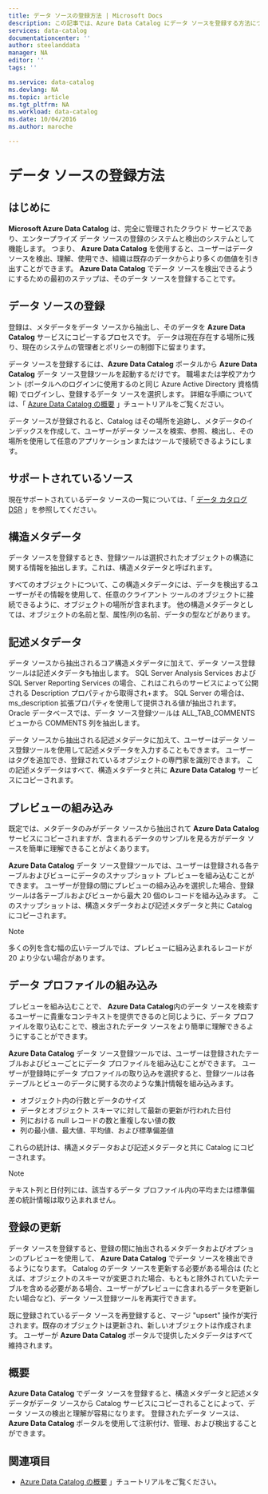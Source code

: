 ```yaml
---
title: データ ソースの登録方法 | Microsoft Docs
description: この記事では、Azure Data Catalog にデータ ソースを登録する方法について、登録中に抽出されるメタデータ フィールドを含め重点的に説明しています。
services: data-catalog
documentationcenter: ''
author: steelanddata
manager: NA
editor: ''
tags: ''

ms.service: data-catalog
ms.devlang: NA
ms.topic: article
ms.tgt_pltfrm: NA
ms.workload: data-catalog
ms.date: 10/04/2016
ms.author: maroche

---
```

# <a name="how-to-register-data-sources"></a>データ ソースの登録方法
## <a name="introduction"></a>はじめに
**Microsoft Azure Data Catalog** は、完全に管理されたクラウド サービスであり、エンタープライズ データ ソースの登録のシステムと検出のシステムとして機能します。 つまり、 **Azure Data Catalog** を使用すると、ユーザーはデータ ソースを検出、理解、使用でき、組織は既存のデータからより多くの価値を引き出すことができます。 **Azure Data Catalog** でデータ ソースを検出できるようにするための最初のステップは、そのデータ ソースを登録することです。

## <a name="registering-data-sources"></a>データ ソースの登録
登録は、メタデータをデータ ソースから抽出し、そのデータを **Azure Data Catalog** サービスにコピーするプロセスです。 データは現在存在する場所に残り、現在のシステムの管理者とポリシーの制御下に留まります。

データ ソースを登録するには、**Azure Data Catalog** ポータルから **Azure Data Catalog** データ ソース登録ツールを起動するだけです。 職場または学校アカウント (ポータルへのログインに使用するのと同じ Azure Active Directory 資格情報) でログインし、登録するデータ ソースを選択します。
詳細な手順については、「 [Azure Data Catalog の概要](data-catalog-get-started.md) 」チュートリアルをご覧ください。

データ ソースが登録されると、Catalog はその場所を追跡し、メタデータのインデックスを作成して、ユーザーがデータ ソースを検索、参照、検出し、その場所を使用して任意のアプリケーションまたはツールで接続できるようにします。

## <a name="sources-supported"></a>サポートされているソース
現在サポートされているデータ ソースの一覧については、「 [データ カタログ DSR](data-catalog-dsr.md) 」を参照してください。
<br/>

## <a name="structural-metadata"></a>構造メタデータ
データ ソースを登録するとき、登録ツールは選択されたオブジェクトの構造に関する情報を抽出します。これは、構造メタデータと呼ばれます。

すべてのオブジェクトについて、この構造メタデータには、データを検出するユーザーがその情報を使用して、任意のクライアント ツールのオブジェクトに接続できるように、オブジェクトの場所が含まれます。 他の構造メタデータとしては、オブジェクトの名前と型、属性/列の名前、データの型などがあります。

## <a name="descriptive-metadata"></a>記述メタデータ
データ ソースから抽出されるコア構造メタデータに加えて、データ ソース登録ツールは記述メタデータも抽出します。 SQL Server Analysis Services および SQL Server Reporting Services の場合、これはこれらのサービスによって公開される Description プロパティから取得され+ます。 SQL Server の場合は、ms_description 拡張プロパティを使用して提供される値が抽出されます。 Oracle データベースでは、データ ソース登録ツールは ALL_TAB_COMMENTS ビューから COMMENTS 列を抽出します。

データ ソースから抽出される記述メタデータに加えて、ユーザーはデータ ソース登録ツールを使用して記述メタデータを入力することもできます。 ユーザーはタグを追加でき、登録されているオブジェクトの専門家を識別できます。 この記述メタデータはすべて、構造メタデータと共に **Azure Data Catalog** サービスにコピーされます。

## <a name="including-previews"></a>プレビューの組み込み
既定では、メタデータのみがデータ ソースから抽出されて **Azure Data Catalog** サービスにコピーされますが、含まれるデータのサンプルを見る方がデータ ソースを簡単に理解できることがよくあります。

**Azure Data Catalog** データ ソース登録ツールでは、ユーザーは登録される各テーブルおよびビューにデータのスナップショット プレビューを組み込むことができます。 ユーザーが登録の間にプレビューの組み込みを選択した場合、登録ツールは各テーブルおよびビューから最大 20 個のレコードを組み込みます。 このスナップショットは、構造メタデータおよび記述メタデータと共に Catalog にコピーされます。

> [!NOTE]
> 多くの列を含む幅の広いテーブルでは、プレビューに組み込まれるレコードが 20 より少ない場合があります。
> 
> 

## <a name="including-data-profiles"></a>データ プロファイルの組み込み
プレビューを組み込むことで、 **Azure Data Catalog**内のデータ ソースを検索するユーザーに貴重なコンテキストを提供できるのと同じように、データ プロファイルを取り込むことで、検出されたデータ ソースをより簡単に理解できるようにすることができます。

**Azure Data Catalog** データ ソース登録ツールでは、ユーザーは登録されたテーブルおよびビューごとにデータ プロファイルを組み込むことができます。 ユーザーが登録時にデータ プロファイルの取り込みを選択すると、登録ツールは各テーブルとビューのデータに関する次のような集計情報を組み込みます。

* オブジェクト内の行数とデータのサイズ
* データとオブジェクト スキーマに対して最新の更新が行われた日付
* 列における null レコードの数と重複しない値の数
* 列の最小値、最大値、平均値、および標準偏差値

これらの統計は、構造メタデータおよび記述メタデータと共に Catalog にコピーされます。

> [!NOTE]
> テキスト列と日付列には、該当するデータ プロファイル内の平均または標準偏差の統計情報は取り込まれません。
> 
> 

## <a name="updating-registrations"></a>登録の更新
データ ソースを登録すると、登録の間に抽出されるメタデータおよびオプションのプレビューを使用して、 **Azure Data Catalog** でデータ ソースを検出できるようになります。 Catalog のデータ ソースを更新する必要がある場合は (たとえば、オブジェクトのスキーマが変更された場合、もともと除外されていたテーブルを含める必要がある場合、ユーザーがプレビューに含まれるデータを更新したい場合など)、データ ソース登録ツールを再実行できます。

既に登録されているデータ ソースを再登録すると、マージ "upsert" 操作が実行されます。既存のオブジェクトは更新され、新しいオブジェクトは作成されます。 ユーザーが **Azure Data Catalog** ポータルで提供したメタデータはすべて維持されます。

## <a name="summary"></a>概要
**Azure Data Catalog** でデータ ソースを登録すると、構造メタデータと記述メタデータがデータ ソースから Catalog サービスにコピーされることによって、データ ソースの検出と理解が容易になります。 登録されたデータ ソースは、 **Azure Data Catalog** ポータルを使用して注釈付け、管理、および検出することができます。

## <a name="see-also"></a>関連項目
* [Azure Data Catalog の概要](data-catalog-get-started.md) 」チュートリアルをご覧ください。

<!--HONumber=Oct16_HO2-->


